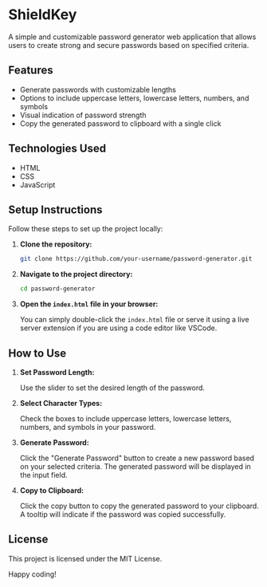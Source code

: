 # ShieldKey

A simple and customizable password generator web application that allows users to create strong and secure passwords based on specified criteria.

## Features

- Generate passwords with customizable lengths
- Options to include uppercase letters, lowercase letters, numbers, and symbols
- Visual indication of password strength
- Copy the generated password to clipboard with a single click

## Technologies Used

- HTML
- CSS
- JavaScript

## Setup Instructions

Follow these steps to set up the project locally:

1. **Clone the repository:**

    ```bash
    git clone https://github.com/your-username/password-generator.git
    ```

2. **Navigate to the project directory:**

    ```bash
    cd password-generator
    ```

3. **Open the `index.html` file in your browser:**

    You can simply double-click the `index.html` file or serve it using a live server extension if you are using a code editor like VSCode.

## How to Use

1. **Set Password Length:**

    Use the slider to set the desired length of the password.

2. **Select Character Types:**

    Check the boxes to include uppercase letters, lowercase letters, numbers, and symbols in your password.

3. **Generate Password:**

    Click the "Generate Password" button to create a new password based on your selected criteria. The generated password will be displayed in the input field.

4. **Copy to Clipboard:**

    Click the copy button to copy the generated password to your clipboard. A tooltip will indicate if the password was copied successfully.


## License

This project is licensed under the MIT License.


Happy coding!
